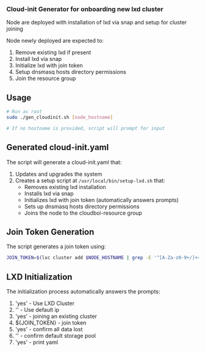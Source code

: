 ### Cloud-init Generator for onboarding new lxd cluster

Node are deployed with installation of lxd via snap and setup for cluster joining

Node newly deployed are expected to:
1. Remove existing lxd if present
2. Install lxd via snap
3. Initialize lxd with join token
4. Setup dnsmasq hosts directory permissions
5. Join the resource group

## Usage

```sh
# Run as root
sudo ./gen_cloudinit.sh [node_hostname]

# If no hostname is provided, script will prompt for input
```

## Generated cloud-init.yaml

The script will generate a cloud-init.yaml that:
1. Updates and upgrades the system
2. Creates a setup script at `/usr/local/bin/setup-lxd.sh` that:
   - Removes existing lxd installation
   - Installs lxd via snap
   - Initializes lxd with join token (automatically answers prompts)
   - Sets up dnsmasq hosts directory permissions
   - Joins the node to the cloudboi-resource group

## Join Token Generation

The script generates a join token using:
```sh
JOIN_TOKEN=$(lxc cluster add $NODE_HOSTNAME | grep -E '^[A-Za-z0-9+/]+={0,2}$')
```

## LXD Initialization

The initialization process automatically answers the prompts:
1. 'yes' - Use LXD Cluster
2. '' - Use default ip
3. 'yes' - joining an existing cluster
4. ${JOIN_TOKEN} - join token
5. 'yes' - confirm all data lost
6. '' - confirm default storage pool
7. 'yes' - print yaml
